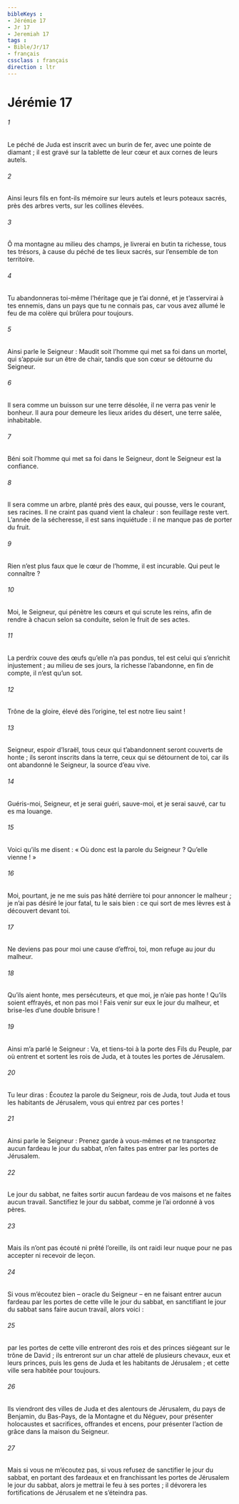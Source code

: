 ```yaml
---
bibleKeys : 
- Jérémie 17
- Jr 17
- Jeremiah 17
tags : 
- Bible/Jr/17
- français
cssclass : français
direction : ltr
---
```


# Jérémie 17

###### 1
Le péché de Juda est inscrit avec un burin de fer,
avec une pointe de diamant ;
il est gravé sur la tablette de leur cœur
et aux cornes de leurs autels.
###### 2
Ainsi leurs fils en font-ils mémoire
sur leurs autels et leurs poteaux sacrés,
près des arbres verts, sur les collines élevées.
###### 3
Ô ma montagne au milieu des champs,
je livrerai en butin ta richesse, tous tes trésors,
à cause du péché de tes lieux sacrés,
sur l’ensemble de ton territoire.
###### 4
Tu abandonneras toi-même l’héritage que je t’ai donné,
et je t’asservirai à tes ennemis,
dans un pays que tu ne connais pas,
car vous avez allumé le feu de ma colère
qui brûlera pour toujours.
###### 5
Ainsi parle le Seigneur :
Maudit soit l’homme
qui met sa foi dans un mortel,
qui s’appuie sur un être de chair,
tandis que son cœur se détourne du Seigneur.
###### 6
Il sera comme un buisson sur une terre désolée,
il ne verra pas venir le bonheur.
Il aura pour demeure les lieux arides du désert,
une terre salée, inhabitable.
###### 7
Béni soit l’homme
qui met sa foi dans le Seigneur,
dont le Seigneur est la confiance.
###### 8
Il sera comme un arbre, planté près des eaux,
qui pousse, vers le courant, ses racines.
Il ne craint pas quand vient la chaleur :
son feuillage reste vert.
L’année de la sécheresse, il est sans inquiétude :
il ne manque pas de porter du fruit.
###### 9
Rien n’est plus faux que le cœur de l’homme,
il est incurable.
Qui peut le connaître ?
###### 10
Moi, le Seigneur, qui pénètre les cœurs
et qui scrute les reins,
afin de rendre à chacun selon sa conduite,
selon le fruit de ses actes.
###### 11
La perdrix couve des œufs qu’elle n’a pas pondus,
tel est celui qui s’enrichit injustement ;
au milieu de ses jours, la richesse l’abandonne,
en fin de compte, il n’est qu’un sot.
###### 12
Trône de la gloire, élevé dès l’origine,
tel est notre lieu saint !
###### 13
Seigneur, espoir d’Israël,
tous ceux qui t’abandonnent seront couverts de honte ;
ils seront inscrits dans la terre,
ceux qui se détournent de toi,
car ils ont abandonné le Seigneur,
la source d’eau vive.
###### 14
Guéris-moi, Seigneur, et je serai guéri,
sauve-moi, et je serai sauvé,
car tu es ma louange.
###### 15
Voici qu’ils me disent :
« Où donc est la parole du Seigneur ? Qu’elle vienne ! »
###### 16
Moi, pourtant, je ne me suis pas hâté derrière toi
pour annoncer le malheur ;
je n’ai pas désiré le jour fatal, tu le sais bien :
ce qui sort de mes lèvres est à découvert devant toi.
###### 17
Ne deviens pas pour moi une cause d’effroi,
toi, mon refuge au jour du malheur.
###### 18
Qu’ils aient honte, mes persécuteurs,
et que moi, je n’aie pas honte !
Qu’ils soient effrayés,
et non pas moi !
Fais venir sur eux le jour du malheur,
et brise-les d’une double brisure !
###### 19
Ainsi m’a parlé le Seigneur : Va, et tiens-toi à la porte des Fils du Peuple, par où entrent et sortent les rois de Juda, et à toutes les portes de Jérusalem.
###### 20
Tu leur diras : Écoutez la parole du Seigneur, rois de Juda, tout Juda et tous les habitants de Jérusalem, vous qui entrez par ces portes !
###### 21
Ainsi parle le Seigneur : Prenez garde à vous-mêmes et ne transportez aucun fardeau le jour du sabbat, n’en faites pas entrer par les portes de Jérusalem.
###### 22
Le jour du sabbat, ne faites sortir aucun fardeau de vos maisons et ne faites aucun travail. Sanctifiez le jour du sabbat, comme je l’ai ordonné à vos pères.
###### 23
Mais ils n’ont pas écouté ni prêté l’oreille, ils ont raidi leur nuque pour ne pas accepter ni recevoir de leçon.
###### 24
Si vous m’écoutez bien – oracle du Seigneur – en ne faisant entrer aucun fardeau par les portes de cette ville le jour du sabbat, en sanctifiant le jour du sabbat sans faire aucun travail, alors voici :
###### 25
par les portes de cette ville entreront des rois et des princes siégeant sur le trône de David ; ils entreront sur un char attelé de plusieurs chevaux, eux et leurs princes, puis les gens de Juda et les habitants de Jérusalem ; et cette ville sera habitée pour toujours.
###### 26
Ils viendront des villes de Juda et des alentours de Jérusalem, du pays de Benjamin, du Bas-Pays, de la Montagne et du Néguev, pour présenter holocaustes et sacrifices, offrandes et encens, pour présenter l’action de grâce dans la maison du Seigneur.
###### 27
Mais si vous ne m’écoutez pas, si vous refusez de sanctifier le jour du sabbat, en portant des fardeaux et en franchissant les portes de Jérusalem le jour du sabbat, alors je mettrai le feu à ses portes ; il dévorera les fortifications de Jérusalem et ne s’éteindra pas.
